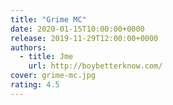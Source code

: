 ```yaml
---
title: "Grime MC"
date: 2020-01-15T10:00:00+0000
release: 2019-11-29T12:00:00+0000
authors:
  - title: Jme
    url: http://boybetterknow.com/
cover: grime-mc.jpg
rating: 4.5
---
```

